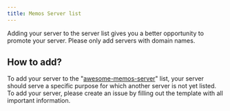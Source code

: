 ```yaml
---
title: Memos Server list
---
```

Adding your server to the server list gives you a better opportunity to promote your server. Please only add servers with domain names.

## How to add?
To add your server to the "[awesome-memos-server](https://github.com/SchBenedikt/awesome-memos-server/)" list, your server should serve a specific purpose for which another server is not yet listed.
<br>
To add your server, please create an issue by filling out the template with all important information.
